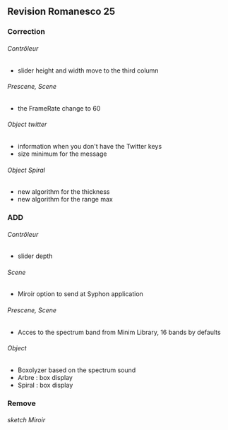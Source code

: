 ## Revision Romanesco 25

### Correction
###### Contrôleur 
* slider  height and width move to the third column


###### Prescene, Scene 
* the FrameRate change to 60
 
###### Object twitter
* information when you don't have the Twitter keys
* size minimum for the message

###### Object Spiral
* new algorithm for the thickness
* new algorithm for the range max

### ADD
###### Contrôleur 
* slider  depth

###### Scene 
* Miroir option to send at Syphon application

###### Prescene, Scene 
* Acces to the spectrum band from Minim Library, 16 bands by defaults

###### Object 
* Boxolyzer based on the spectrum sound
* Arbre : box display
* Spiral : box display

### Remove
###### sketch Miroir




